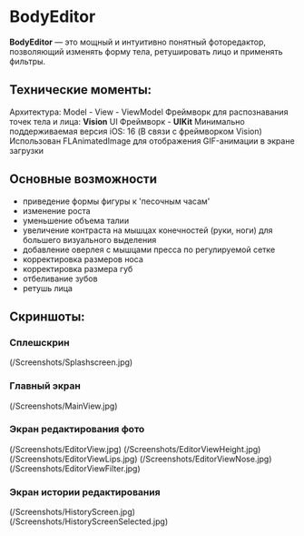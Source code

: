 # BodyEditor

**BodyEditor** — это мощный и интуитивно понятный фоторедактор, позволяющий изменять форму тела, ретушировать лицо и применять фильтры.

## Технические моменты:
Архитектура: Model - View - ViewModel
Фреймворк для распознавания точек тела и лица: **Vision**
UI Фреймворк - **UIKit**
Минимально поддерживаемая версия iOS: 16 (В связи с фреймворком Vision)
Использован FLAnimatedImage для отображения GIF-анимации в экране загрузки

## Основные возможности

- приведение формы фигуры к 'песочным часам'
- изменение роста
- уменьшение объема талии
- увеличение контраста на мышцах конечностей (руки, ноги) для большего визуального выделения
- добавление оверлея с мышцами пресса по регулируемой сетке
- корректировка размеров носа
- корректировка размера губ
- отбеливание зубов
- ретушь лица

## Cкриншоты:
### Сплешскрин
(/Screenshots/Splashscreen.jpg)
### Главный экран
(/Screenshots/MainView.jpg)
### Экран редактирования фото
(/Screenshots/EditorView.jpg)
(/Screenshots/EditorViewHeight.jpg)
(/Screenshots/EditorViewLips.jpg)
(/Screenshots/EditorViewNose.jpg)
(/Screenshots/EditorViewFilter.jpg)
### Экран истории редактирования
(/Screenshots/HistoryScreen.jpg)
(/Screenshots/HistoryScreenSelected.jpg)

